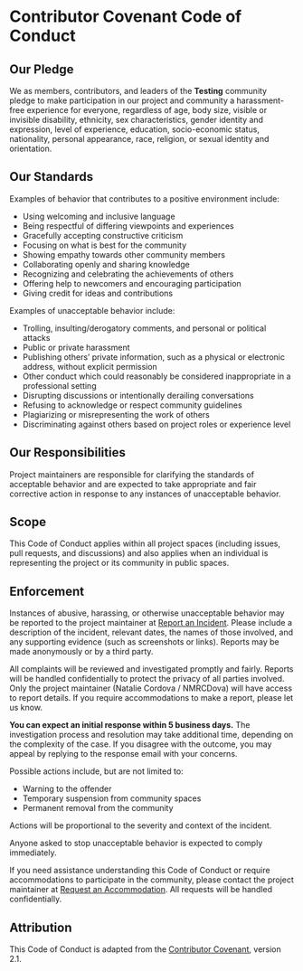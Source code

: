 <!-- SPDX-License-Identifier: CC-BY-4.0 -->

# Contributor Covenant Code of Conduct

## Our Pledge

We as members, contributors, and leaders of the **Testing** community pledge to make participation in our project and community a harassment-free experience for everyone, regardless of age, body size, visible or invisible disability, ethnicity, sex characteristics, gender identity and expression, level of experience, education, socio-economic status, nationality, personal appearance, race, religion, or sexual identity and orientation.

## Our Standards

Examples of behavior that contributes to a positive environment include:
- Using welcoming and inclusive language
- Being respectful of differing viewpoints and experiences
- Gracefully accepting constructive criticism
- Focusing on what is best for the community
- Showing empathy towards other community members
- Collaborating openly and sharing knowledge
- Recognizing and celebrating the achievements of others
- Offering help to newcomers and encouraging participation
- Giving credit for ideas and contributions

Examples of unacceptable behavior include:
- Trolling, insulting/derogatory comments, and personal or political attacks
- Public or private harassment
- Publishing others’ private information, such as a physical or electronic address, without explicit permission
- Other conduct which could reasonably be considered inappropriate in a professional setting
- Disrupting discussions or intentionally derailing conversations
- Refusing to acknowledge or respect community guidelines
- Plagiarizing or misrepresenting the work of others
- Discriminating against others based on project roles or experience level

## Our Responsibilities

Project maintainers are responsible for clarifying the standards of acceptable behavior and are expected to take appropriate and fair corrective action in response to any instances of unacceptable behavior.

## Scope

This Code of Conduct applies within all project spaces (including issues, pull requests, and discussions) and also applies when an individual is representing the project or its community in public spaces.

## Enforcement

Instances of abusive, harassing, or otherwise unacceptable behavior may be reported to the project maintainer at [Report an Incident](mailto:natalie.m.cordova-testing.report@gmail.com). Please include a description of the incident, relevant dates, the names of those involved, and any supporting evidence (such as screenshots or links).  Reports may be made anonymously or by a third party.

All complaints will be reviewed and investigated promptly and fairly. Reports will be handled confidentially to protect the privacy of all parties involved. Only the project maintainer (Natalie Cordova / NMRCDova) will have access to report details. If you require accommodations to make a report, please let us know.

**You can expect an initial response within 5 business days.** The investigation process and resolution may take additional time, depending on the complexity of the case. If you disagree with the outcome, you may appeal by replying to the response email with your concerns.

Possible actions include, but are not limited to:
- Warning to the offender
- Temporary suspension from community spaces
- Permanent removal from the community

Actions will be proportional to the severity and context of the incident.

Anyone asked to stop unacceptable behavior is expected to comply immediately.

If you need assistance understanding this Code of Conduct or require accommodations to participate in the community, please contact the project maintainer at [Request an Accommodation](mailto:natalie.m.cordova-testing.accommodation@gmail.com). All requests will be handled confidentially.

## Attribution

This Code of Conduct is adapted from the [Contributor Covenant](https://www.contributor-covenant.org), version 2.1.
